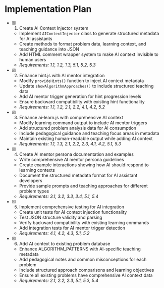 # Implementation Plan

- [x] 1. Create AI Context Injector system
  - Implement `AIContextInjector` class to generate structured metadata for AI assistants
  - Create methods to format problem data, learning context, and teaching guidance into JSON
  - Add HTML comment wrapper system to make AI context invisible to human users
  - _Requirements: 1.1, 1.2, 1.3, 5.1, 5.2, 5.3_

- [x] 2. Enhance hint.js with AI mentor integration
  - Modify `provideHints()` function to inject AI context metadata
  - Update `showAlgorithmApproaches()` to include structured teaching data
  - Add AI mentor trigger generation for hint progression levels
  - Ensure backward compatibility with existing hint functionality
  - _Requirements: 1.1, 1.2, 2.1, 2.2, 4.1, 4.2, 5.2_

- [x] 3. Enhance ai-learn.js with comprehensive AI context
  - Modify learning command output to include AI mentor triggers
  - Add structured problem analysis data for AI consumption
  - Include pedagogical guidance and teaching focus areas in metadata
  - Maintain existing human-readable output while adding AI context
  - _Requirements: 1.1, 1.3, 2.1, 2.2, 2.3, 4.1, 4.2, 5.1, 5.3_

- [x] 4. Create AI mentor persona documentation and examples
  - Write comprehensive AI mentor persona guidelines
  - Create example interactions showing how AI should respond to learning contexts
  - Document the structured metadata format for AI assistant developers
  - Provide sample prompts and teaching approaches for different problem types
  - _Requirements: 3.1, 3.2, 3.3, 3.4, 5.1, 5.4_

- [x] 5. Implement comprehensive testing for AI integration
  - Create unit tests for AI context injection functionality
  - Test JSON structure validity and parsing
  - Verify backward compatibility with existing learning commands
  - Add integration tests for AI mentor trigger detection
  - _Requirements: 4.1, 4.2, 4.3, 5.1, 5.2_

- [x] 6. Add AI context to existing problem database
  - Enhance ALGORITHM_PATTERNS with AI-specific teaching metadata
  - Add pedagogical notes and common misconceptions for each problem
  - Include structured approach comparisons and learning objectives
  - Ensure all existing problems have comprehensive AI context data
  - _Requirements: 2.1, 2.2, 2.3, 5.1, 5.3, 5.4_